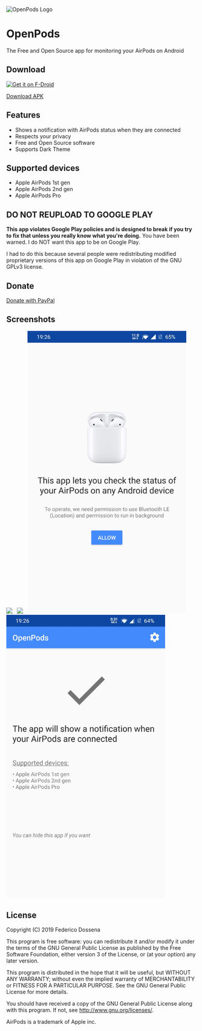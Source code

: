 ![OpenPods Logo](fastlane/metadata/android/en-US/images/featureGraphic.png)

# OpenPods
The Free and Open Source app for monitoring your AirPods on Android

## Download
<a href="https://f-droid.org/packages/com.dosse.airpods"><img src="https://fdroid.gitlab.io/artwork/badge/get-it-on.png" alt="Get it on F-Droid" height="80"></a>

[Download APK](https://downloads.fdossena.com/geth.php?r=openpods-apk)

## Features
* Shows a notification with AirPods status when they are connected
* Respects your privacy
* Free and Open Source software
* Supports Dark Theme

## Supported devices
* Apple AirPods 1st gen
* Apple AirPods 2nd gen
* Apple AirPods Pro

## DO NOT REUPLOAD TO GOOGLE PLAY
**This app violates Google Play policies and is designed to break if you try to fix that unless you really know what you're doing.** You have been warned. I do NOT want this app to be on Google Play.

I had to do this because several people were redistributing modified proprietary versions of this app on Google Play in violation of the GNU GPLv3 license.

## Donate
[Donate with PayPal](https://www.paypal.me/sineisochronic)

## Screenshots
<img src="fastlane/metadata/android/en-US/images/phoneScreenshots/screen1.png" width="420"> &nbsp; <img src="fastlane/metadata/android/en-US/images/phoneScreenshots/screen2.png" width="420"> &nbsp; <img src="fastlane/metadata/android/en-US/images/phoneScreenshots/screen3.png" width="420"> &nbsp; <img src="fastlane/metadata/android/en-US/images/phoneScreenshots/screen4.png" width="420">

## License
Copyright (C) 2019 Federico Dossena

This program is free software: you can redistribute it and/or modify
it under the terms of the GNU General Public License as published by
the Free Software Foundation, either version 3 of the License, or
(at your option) any later version.

This program is distributed in the hope that it will be useful,
but WITHOUT ANY WARRANTY; without even the implied warranty of
MERCHANTABILITY or FITNESS FOR A PARTICULAR PURPOSE.  See the
GNU General Public License for more details.

You should have received a copy of the GNU General Public License
along with this program.  If not, see <http://www.gnu.org/licenses/>.

AirPods is a trademark of Apple inc.
